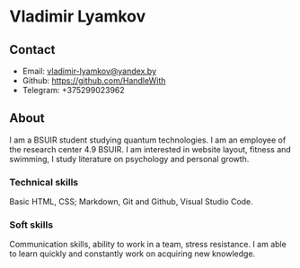 # Vladimir Lyamkov

## Contact

+ Email: vladimir-lyamkov@yandex.by
+ Github: https://github.com/HandleWith
+ Telegram: +375299023962

## About

I am a BSUIR student studying quantum technologies. I am an employee of the research center 4.9 BSUIR. I am interested in website layout, fitness and swimming, I study literature on psychology and personal growth.

### Technical skills

Basic HTML, CSS; Markdown, Git and Github, Visual Studio Code.

### Soft skills

Communication skills, ability to work in a team, stress resistance. I am able to learn quickly and constantly work on acquiring new knowledge.





